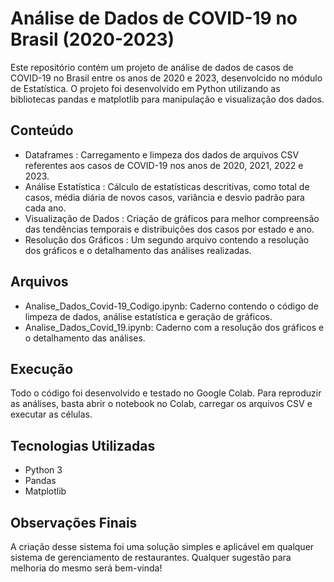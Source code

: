 # Análise de Dados de COVID-19 no Brasil (2020-2023)
Este repositório contém um projeto de análise de dados de casos de COVID-19 no Brasil entre os anos de 2020 e 2023, desenvolcido no módulo de Estatística. O projeto foi desenvolvido em Python utilizando as bibliotecas pandas e matplotlib para manipulação e visualização dos dados.

## Conteúdo
- Dataframes : Carregamento e limpeza dos dados de arquivos CSV referentes aos casos de COVID-19 nos anos de 2020, 2021, 2022 e 2023.
- Análise Estatística : Cálculo de estatísticas descritivas, como total de casos, média diária de novos casos, variância e desvio padrão para cada ano.
- Visualização de Dados : Criação de gráficos para melhor compreensão das tendências temporais e distribuições dos casos por estado e ano.
- Resolução dos Gráficos : Um segundo arquivo contendo a resolução dos gráficos e o detalhamento das análises realizadas.

## Arquivos
- Analise_Dados_Covid-19_Codigo.ipynb: Caderno contendo o código de limpeza de dados, análise estatística e geração de gráficos.
- Analise_Dados_Covid_19.ipynb: Caderno com a resolução dos gráficos e o detalhamento das análises.

## Execução
Todo o código foi desenvolvido e testado no Google Colab. Para reproduzir as análises, basta abrir o notebook no Colab, carregar os arquivos CSV e executar as células.

## Tecnologias Utilizadas
- Python 3
- Pandas
- Matplotlib

## Observações Finais
A criação desse sistema foi uma solução simples e aplicável em qualquer sistema de gerenciamento de restaurantes. Qualquer sugestão para melhoria do mesmo será bem-vinda!
